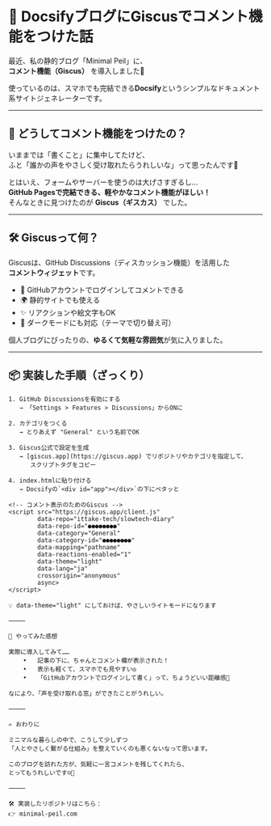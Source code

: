 # 🌱 DocsifyブログにGiscusでコメント機能をつけた話

最近、私の静的ブログ「Minimal Peil」に、  
**コメント機能（Giscus）** を導入しました📝

使っているのは、スマホでも完結できる**Docsify**というシンプルなドキュメント系サイトジェネレーターです。

---

## 💭 どうしてコメント機能をつけたの？

いままでは「書くこと」に集中してたけど、  
ふと「誰かの声をやさしく受け取れたらうれしいな」って思ったんです🌸

とはいえ、フォームやサーバーを使うのは大げさすぎるし…  
**GitHub Pagesで完結できる、軽やかなコメント機能がほしい！**  
そんなときに見つけたのが **Giscus（ギスカス）** でした。

---

## 🛠 Giscusって何？

Giscusは、GitHub Discussions（ディスカッション機能）を活用した  
**コメントウィジェット**です。

- 💬 GitHubアカウントでログインしてコメントできる
- 🌍 静的サイトでも使える
- ✨ リアクションや絵文字もOK
- 🌙 ダークモードにも対応（テーマで切り替え可）

個人ブログにぴったりの、**ゆるくて気軽な雰囲気**が気に入りました。

---

## 📦 実装した手順（ざっくり）

```plaintext
1. GitHub Discussionsを有効にする
   → 「Settings > Features > Discussions」からONに

2. カテゴリをつくる
   → とりあえず "General" という名前でOK

3. Giscus公式で設定を生成
   → [giscus.app](https://giscus.app) でリポジトリやカテゴリを指定して、
      スクリプトタグをコピー

4. index.htmlに貼り付ける
   → Docsifyの`<div id="app"></div>`の下にペタッと

<!-- コメント表示のためのGiscus -->
<script src="https://giscus.app/client.js"
        data-repo="ittake-tech/slowtech-diary"
        data-repo-id="●●●●●●●●"
        data-category="General"
        data-category-id="●●●●●●●●"
        data-mapping="pathname"
        data-reactions-enabled="1"
        data-theme="light"
        data-lang="ja"
        crossorigin="anonymous"
        async>
</script>

💡 data-theme="light" にしておけば、やさしいライトモードになります

⸻

🌼 やってみた感想

実際に導入してみて……
	•	記事の下に、ちゃんとコメント欄が表示された！
	•	表示も軽くて、スマホでも見やすい◎
	•	「GitHubアカウントでログインして書く」って、ちょうどいい距離感🌱

なにより、「声を受け取れる窓」ができたことがうれしい。

⸻

✍️ おわりに

ミニマルな暮らしの中で、こうして少しずつ
「人とやさしく繋がる仕組み」を整えていくのも悪くないなって思います。

このブログを訪れた方が、気軽に一言コメントを残してくれたら、
とってもうれしいです☺️🌸

⸻

🛠 実装したリポジトリはこちら：
👉 minimal-peil.com
